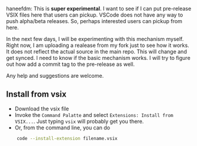 haneefdm: This is **super experimental**. I want to see if I can put pre-release VSIX files here that users can pickup. VSCode does not have any way to push alpha/beta releases. So, perhaps interested users can pickup from here.

In the next few days, I will be experimenting with this mechanism myself. Right now, I am uploading a realease from my fork just to see how it works. It does not reflect the actual source in the main repo. This will change and get synced. I need to know if the basic mechanism works. I will try to figure out how add a commit tag to the pre-release as well.

Any help and suggestions are welcome.

## Install from vsix
* Download the vsix file
* Invoke the `Command Palatte` and select `Extensions: Install from VSIX...`. Just typing `vsix` will probably get you there.
* Or, from the command line, you can do
```bash
    code --install-extension filename.vsix
```
